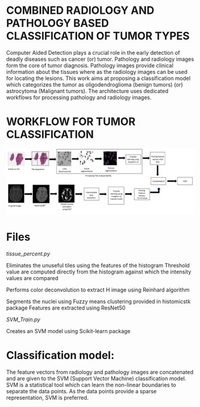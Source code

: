 # COMBINED RADIOLOGY AND PATHOLOGY BASED CLASSIFICATION OF TUMOR TYPES
Computer Aided Detection plays a crucial role in the early detection of deadly diseases such as cancer (or) tumor. Pathology and radiology images form the core of tumor diagnosis. Pathology images provide clinical information about the tissues where as the radiology images can be used for locating the lesions.  This work aims at proposing a classification model which categorizes the tumor as oligodendroglioma (benign tumors) (or) astrocytoma (Malignant tumors). The architecture uses dedicated workflows for processing pathology and radiology images. 

# WORKFLOW FOR TUMOR CLASSIFICATION
![](image.png)   







# Files 

*tissue_percent.py*

  Eliminates the unuseful tiles using the features of the histogram
  Threshold value are computed directly from the histogram against which the intensity values are compared
  
  Performs color deconvolution to extract H image using Reinhard algorithm
  
  Segments the nuclei using Fuzzy means clustering provided in histomicstk package
  Features are extracted using ResNet50
  
 *SVM_Train.py*
 
  Creates an SVM model using Scikit-learn package


# Classification model:
The feature vectors from radiology and pathology images are concatenated and are given to the SVM (Support Vector Machine) classification model. SVM is a statistical tool which can learn the non-linear boundaries to separate the data points. As the data points provide a sparse representation, SVM is preferred.
